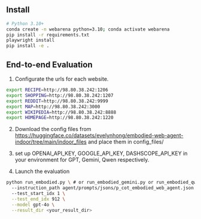 ## Install
```bash
# Python 3.10+
conda create -n webarena python=3.10; conda activate webarena
pip install -r requirements.txt
playwright install
pip install -e .
```

## End-to-end Evaluation
1. Configurate the urls for each website.
```bash
export RECIPE=http://98.80.38.242:1206
export SHOPPING=http://98.80.38.242:1207
export REDDIT=http://98.80.38.242:9999
export MAP=http://98.80.38.242:3000
export WIKIPEDIA=http://98.80.38.242:8888
export HOMEPAGE=http://98.80.38.242:1220
```

2. Download the config files from https://huggingface.co/datasets/evelynhong/embodied-web-agent-indoor/tree/main/indoor_files and place them in config_files/ 

3. set up OPENAI_API_KEY, GOOGLE_API_KEY, DASHSCOPE_API_KEY in your environment for GPT, Gemini, Qwen respectively. 

6. Launch the evaluation
```bash
python run_embodied.py \ # or run_embodied_gemini.py or run_embodied_qwen.py
  --instruction_path agent/prompts/jsons/p_cot_embodied_web_agent.json \ # p_cot_embodied_web_agent_gemini.json for gemini and p_cot_embodied_web_agent_qwen.json for qwen
  --test_start_idx 1 \
  --test_end_idx 912 \
  --model gpt-4o \
  --result_dir <your_result_dir>
```

